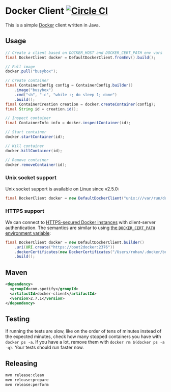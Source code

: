 Docker Client [![Circle CI](https://circleci.com/gh/spotify/docker-client.png?style=badge)](https://circleci.com/gh/spotify/docker-client)
=============

This is a simple [Docker](https://github.com/dotcloud/docker) client written in Java.

Usage
-----

```java
// Create a client based on DOCKER_HOST and DOCKER_CERT_PATH env vars
final DockerClient docker = DefaultDockerClient.fromEnv().build();

// Pull image
docker.pull("busybox");

// Create container
final ContainerConfig config = ContainerConfig.builder()
    .image("busybox")
    .cmd("sh", "-c", "while :; do sleep 1; done")
    .build();
final ContainerCreation creation = docker.createContainer(config);
final String id = creation.id();

// Inspect container
final ContainerInfo info = docker.inspectContainer(id);

// Start container
docker.startContainer(id);

// Kill container
docker.killContainer(id);

// Remove container
docker.removeContainer(id);
```

### Unix socket support

Unix socket support is available on Linux since v2.5.0:

```java
final DockerClient docker = new DefaultDockerClient("unix:///var/run/docker.sock");
```

### HTTPS support

We can connect to [HTTPS-secured Docker instances](https://docs.docker.com/articles/https/)
with client-server authentication. The semantics are similar to using [the `DOCKER_CERT_PATH`
environment variable](https://docs.docker.com/articles/https/#client-modes):

```java
final DockerClient docker = new DefaultDockerClient.builder()
    .uri(URI.create("https://boot2docker:2376"))
    .dockerCertificates(new DockerCertificates("/Users/rohan/.docker/boot2docker-vm/"))
    .build();
```

Maven
-----

```xml
<dependency>
  <groupId>com.spotify</groupId>
  <artifactId>docker-client</artifactId>
  <version>2.7.1</version>
</dependency>
```

Testing
-------

If running the tests are slow, like on the order of tens of minutes instead of the expected minutes,
check how many stopped containers you have with `docker ps -a`. If you have a lot, remove them
with `docker rm $(docker ps -a -q)`. Your tests should run faster now.


Releasing
---------

```sh
mvn release:clean
mvn release:prepare
mvn release:perform
```
